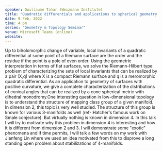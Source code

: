 ```yaml
---
speaker: Guillaume Tahar (Weizmann Institute)
title: "Quadratic differentials and applications to spherical geometry (joint work with Quentin Gendron)"
date: 9 Feb, 2022
time: 4 pm
series: "Geometry & Topology Seminar"
venue: Microsoft Teams (online)
website: 
---
```


Up to biholomorphic change of variable, local invariants of a quadratic differential at some point of a Riemann surface are the order and the residue if the point is a pole of even order. Using the geometric interpretation in terms of flat surfaces, we solve the Riemann-Hilbert type problem of characterizing the sets of local invariants that can be realized by a pair (X,q) where X is a compact Riemann surface and q is a meromorphic quadratic differential.
As an application to geometry of surfaces with positive curvature, we give a complete characterization of the distributions of conical angles that can be realized by a cone spherical metric with dihedral monodromy.One interesting question in low-dimensional topology is to understand the structure of mapping class group of a given manifold. In dimension 2, this topic is very 
well studied. The structure of this group is known for various 3-manifolds as well (ref- Hatcher's famous work on Smale conjecture). But virtually nothing is known
in dimension 4. In this talk I will try to motivate why this problem in dimension 4 is interesting and how it is different from dimension 2 and 3. I will 
demonstrate some "exotic" phenomena and if time permits, I will talk a few words on my work with Jianfeng Lin where we used an idea motivated from this to disprove
a long standing open problem about stabilizations of 4-manifolds.
